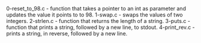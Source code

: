0-reset_to_98.c - function that takes a pointer to an int as parameter and updates the value it points to to 98.
1-swap.c - swaps the values of two integers.
2-strlen.c - function that returns the length of a string.
3-puts.c - function that prints a string, followed by a new line, to stdout.
4-print_rev.c - prints a string, in reverse, followed by a new line.